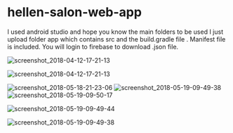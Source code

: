 # hellen-salon-web-app
I used android studio and hope you know the main folders to be used I just upload folder app which contains src and the build.gradle file .
Manifest file is included.
You will login to firebase to download .json file.

![screenshot_2018-04-12-17-21-13](https://user-images.githubusercontent.com/28725758/47962256-2c861380-e02b-11e8-91cb-3eb1aa405cbc.png)






![screenshot_2018-04-12-17-21-13](https://user-images.githubusercontent.com/28725758/47962417-84be1500-e02d-11e8-8b7d-cc65bf0d4bd5.png)


![screenshot_2018-05-18-21-23-06](https://user-images.githubusercontent.com/28725758/47962451-eda58d00-e02d-11e8-8fa4-4a8b7ee8901a.png)
![screenshot_2018-05-19-09-49-38](https://user-images.githubusercontent.com/28725758/47962452-eda58d00-e02d-11e8-875c-3c25ee0f44a4.png)
![screenshot_2018-05-19-09-50-17](https://user-images.githubusercontent.com/28725758/47962453-ee3e2380-e02d-11e8-8561-87232e12fe81.png)



![screenshot_2018-05-19-09-49-44](https://user-images.githubusercontent.com/28725758/47962445-d5357280-e02d-11e8-9e86-ad13b02260fb.png)

![screenshot_2018-05-19-09-49-38](https://user-images.githubusercontent.com/28725758/47962452-eda58d00-e02d-11e8-875c-3c25ee0f44a4.png)

